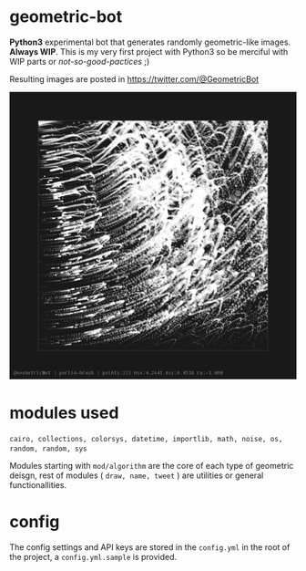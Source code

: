 # geometric-bot
**Python3** experimental bot that generates randomly geometric-like images. **Always WIP**. This is my very first project with Python3 so be merciful with WIP parts or _not-so-good-pactices_ ;)

Resulting images are posted in <https://twitter.com/@GeometricBot>

<img src="output/sample-output.png">

# modules used
`cairo, collections, colorsys, datetime, importlib, math, noise, os, random, random, sys`

Modules starting with `mod/algorithm` are the core of each type of geometric deisgn, rest of modules ( `draw, name, tweet` ) are utilities or general functionallities.

# config
The config settings and API keys are stored in the `config.yml` in the root of the project, a `config.yml.sample` is provided.
